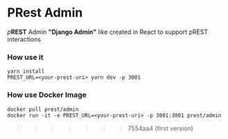 # PRest Admin
_p_**REST** Admin **"Django Admin"** like created in React to support pREST interactions

### How use it
```
yarn install
PREST_URL=<your-prest-uri> yarn dev -p 3001
```

### How use Docker Image
```
docker pull prest/admin
docker run -it -e PREST_URL=<your-prest-uri> -p 3001:3001 prest/admin
```

>>>>>>> 7554aa4 (first version)
